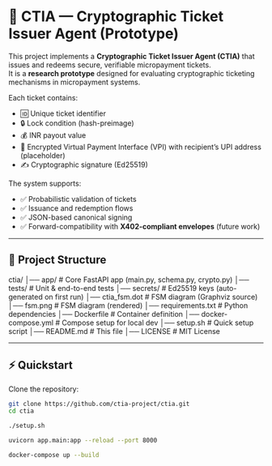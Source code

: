 # 🔐 CTIA — Cryptographic Ticket Issuer Agent (Prototype)

This project implements a **Cryptographic Ticket Issuer Agent (CTIA)** that issues and redeems secure, verifiable micropayment tickets.  
It is a **research prototype** designed for evaluating cryptographic ticketing mechanisms in micropayment systems.  

Each ticket contains:
- 🆔 Unique ticket identifier  
- 🔒 Lock condition (hash-preimage)  
- 💰 INR payout value  
- 📩 Encrypted Virtual Payment Interface (VPI) with recipient’s UPI address (placeholder)  
- ✍️ Cryptographic signature (Ed25519)  

The system supports:
- ✅ Probabilistic validation of tickets  
- ✅ Issuance and redemption flows  
- ✅ JSON-based canonical signing  
- ✅ Forward-compatibility with **X402-compliant envelopes** (future work)  

---

## 📂 Project Structure

ctia/
│── app/ # Core FastAPI app (main.py, schema.py, crypto.py)
│── tests/ # Unit & end-to-end tests
│── secrets/ # Ed25519 keys (auto-generated on first run)
│── ctia_fsm.dot # FSM diagram (Graphviz source)
│── fsm.png # FSM diagram (rendered)
│── requirements.txt # Python dependencies
│── Dockerfile # Container definition
│── docker-compose.yml # Compose setup for local dev
│── setup.sh # Quick setup script
│── README.md # This file
│── LICENSE # MIT License


---

## ⚡ Quickstart

Clone the repository:

```bash
git clone https://github.com/ctia-project/ctia.git
cd ctia

./setup.sh

uvicorn app.main:app --reload --port 8000

docker-compose up --build

